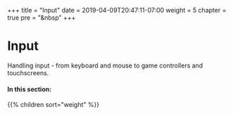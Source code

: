 +++
title = "Input"
date = 2019-04-09T20:47:11-07:00
weight = 5
chapter = true
pre = "<i class='fas fa-gamepad fa-fw'></i>&nbsp"
+++

# <i class='fas fa-gamepad'></i> Input

Handling input - from keyboard and mouse to game controllers and touchscreens.

#### In this section:

{{% children  sort="weight" %}}